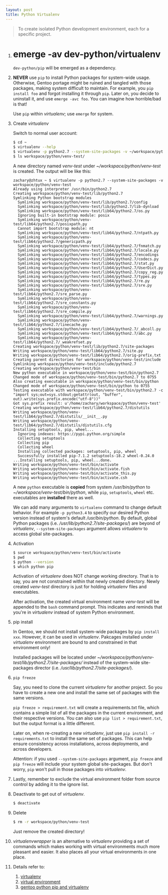 ```yaml
---
layout: post
title: Python Virtualenv
---
```


> To create isolated Python development environment, each for a specific project.

1. # emerge -av dev-python/virtualenv

    `dev-python/pip` will be emerged as a dependency.
2. **NEVER** use `pip` to install Python packages for system-wide usage. Otherwise, Gentoo portage might be ruined and tangled with those packages, making system difficult to maintain. For example, you `pip install foo` and forgot installing it through `pip`. Later on, you decide to uninstall it, and use `emerge -avc foo`. You can imagine how horrible/bad is that!

    Use `pip` within *virtualenv*; use `emerge` for system.
3. Create *virtualenv*

    Switch to normal user account:

    ```bash
    $ cd ~
    $ virtualenv --help
    $ virtualenv -p python2.7 --system-site-packages -v ~/workspace/python/venv-test
    $ ls workspace/python/venv-test/
    ```
    A new directory named *venv-test* under *~/workspace/python/venv-test* is created. The output will be like this:

    ```
    zachary@zhtux ~ $ virtualenv -p python2.7 --system-site-packages -v workspace/python/venv-test
    Already using interpreter /usr/bin/python2.7
    Creating workspace/python/venv-test/lib/python2.7
    Symlinking Python bootstrap modules
      Symlinking workspace/python/venv-test/lib/python2.7/config
      Symlinking workspace/python/venv-test/lib/python2.7/lib-dynload
      Symlinking workspace/python/venv-test/lib64/python2.7/os.py
      Ignoring built-in bootstrap module: posix
      Symlinking workspace/python/venv-test/lib64/python2.7/posixpath.py
      Cannot import bootstrap module: nt
      Symlinking workspace/python/venv-test/lib64/python2.7/ntpath.py
      Symlinking workspace/python/venv-test/lib64/python2.7/genericpath.py
      Symlinking workspace/python/venv-test/lib64/python2.7/fnmatch.py
      Symlinking workspace/python/venv-test/lib64/python2.7/locale.py
      Symlinking workspace/python/venv-test/lib64/python2.7/encodings
      Symlinking workspace/python/venv-test/lib64/python2.7/codecs.py
      Symlinking workspace/python/venv-test/lib64/python2.7/stat.py
      Symlinking workspace/python/venv-test/lib64/python2.7/UserDict.py
      Symlinking workspace/python/venv-test/lib64/python2.7/copy_reg.py
      Symlinking workspace/python/venv-test/lib64/python2.7/types.py
      Symlinking workspace/python/venv-test/lib64/python2.7/re.py
      Symlinking workspace/python/venv-test/lib64/python2.7/sre.py
      Symlinking workspace/python/venv-test/lib64/python2.7/sre_parse.py
      Symlinking workspace/python/venv-test/lib64/python2.7/sre_constants.py
      Symlinking workspace/python/venv-test/lib64/python2.7/sre_compile.py
      Symlinking workspace/python/venv-test/lib64/python2.7/warnings.py
      Symlinking workspace/python/venv-test/lib64/python2.7/linecache.py
      Symlinking workspace/python/venv-test/lib64/python2.7/_abcoll.py
      Symlinking workspace/python/venv-test/lib64/python2.7/abc.py
      Symlinking workspace/python/venv-test/lib64/python2.7/_weakrefset.py
    Creating workspace/python/venv-test/lib/python2.7/site-packages
    Writing workspace/python/venv-test/lib64/python2.7/site.py
    Writing workspace/python/venv-test/lib64/python2.7/orig-prefix.txt
    Creating parent directories for workspace/python/venv-test/include
    Symlinking workspace/python/venv-test/include/python2.7
    Creating workspace/python/venv-test/bin
    New python executable in workspace/python/venv-test/bin/python2.7
    Changed mode of workspace/python/venv-test/bin/python2.7 to 0755
    Also creating executable in workspace/python/venv-test/bin/python
    Changed mode of workspace/python/venv-test/bin/python to 0755
    Testing executable with workspace/python/venv-test/bin/python2.7 -c "import sys;out=sys.stdout;getattr(out, "buffer", out).write(sys.prefix.encode("utf-8"))"
    Got sys.prefix result: u'/home/zachary/workspace/python/venv-test'
    Creating workspace/python/venv-test/lib64/python2.7/distutils
    Writing workspace/python/venv-test/lib64/python2.7/distutils/__init__.py
    Writing workspace/python/venv-test/lib64/python2.7/distutils/distutils.cfg
    Installing setuptools, pip, wheel...
      Ignoring indexes: https://pypi.python.org/simple
      Collecting setuptools
      Collecting pip
      Collecting wheel
      Installing collected packages: setuptools, pip, wheel
      Successfully installed pip-7.1.2 setuptools-18.2 wheel-0.24.0
    ...Installing setuptools, pip, wheel...done.
    Writing workspace/python/venv-test/bin/activate
    Writing workspace/python/venv-test/bin/activate.fish
    Writing workspace/python/venv-test/bin/activate_this.py
    Writing workspace/python/venv-test/bin/activate.csh
    ```
    A new `python` executable is **copied** from system */usr/bin/python* to *~/workspace/venv-test/bin/python*, while `pip`, `setuptools`, `wheel` etc. executables are **installed** there as well.

    We can add many arguments to `virtualenv` command to change default behavior. For example `-p python3.4` to specify our desired Python version instead of system's default */usr/bin/python*. By default, global Python packages (i.e. */usr/lib/python2.7/site-packages/*) are beyond of *virtualenv*, `--system-site-packages` argument allows *virtualenv* to access global site-packages.
3. Activation

    ```bash
    $ source workspace/python/venv-test/bin/activate
    $ pwd
    $ python --version
    $ which python pip
    ```
    Activation of *virtualenv* does NOT change working directory. That is to say, you are not constrained within that newly created directory. Newly created *venv-test* directory is just for holding *virtualenv* files and executables.

    After activation, the created virtual environment name *venv-test* will be appended to the `bash` command prompt. This indicates and reminds that you're in *virtualenv* instead of system Python environment.
4. pip install

    In Gentoo, we should not install system-wide packages by `pip install xxx`. However, it can be used in *virtualenv*. Pakcages installed under *virtualenv* environment are bound to and constrained in that environment only!

    Installed packages will be located under *~/workspace/python/venv-test/lib/python2.7/site-packages/* instead of the system-wide site-packages director (i.e. */usr/lib/python2.7/site-packages/*).
5. `pip freeze`

    Say, you need to clone the current *virtualenv* for another project. So you have to create a new one and install the same set of packages with the same versions.

    `pip freeze > requirement.txt` will  create a requirements.txt file, which contains a simple list of all the packages in the current environment, and their respective versions.  You can also use `pip list > requirement.txt`, but the output format is a little different.

    Later on, when re-creating a new *virtualenv*, just use `pip install -r requirements.txt` to install the same set of packages. This can help ensure consistency across installations, across deployments, and across developers.

   Attention: if you used `--system-site-packages` argument, `pip freeze` and `pip freeze` will include your system global site-packages. But don't worry, `pip` won't pull in those packages into *virtualenv*.
6. Lastly, remember to exclude the virtual environment folder from source control by adding it to the ignore list.
7. Deactivate to get out of *virtualenv*.

    ```bash
    $ deactivate
    ```
8. Delete

    ```bash
    $ rm -r workspace/python/venv-test
    ```
    Just remove the created directory!
9. *virtualenvwrapper* is an alternative to *virtualenv* providing a set of commands which makes working with virtual environments much more pleasant and easier. It also places all your virtual environments in one place.
10. Details refer to:
    1. [virtualenv](https://virtualenv.pypa.io/en/latest/)
    2. [virtual environment](http://docs.python-guide.org/en/latest/dev/virtualenvs/)
    3. [gentoo python pip and virtualenv](http://blog.samuelololol.org/2013/10/how-python-pip-and-virtualenv-go-along.html)
